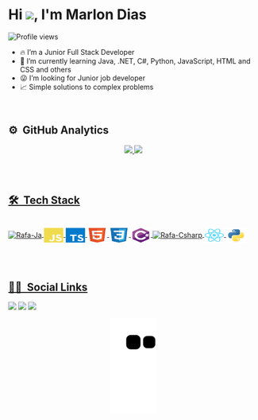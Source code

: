 <h1 align="left">Hi <img src="https://raw.githubusercontent.com/kaueMarques/kaueMarques/master/hi.gif" width="30px">, I'm Marlon Dias</h1>
<p align="left"> <img src="https://komarev.com/ghpvc/?username=MarlonHDC&color=yellow" alt="Profile views" /> </p>



- 🔥 I’m a Junior Full Stack Developer
- 🌱 I’m currently learning Java, .NET, C#, Python, JavaScript, HTML and CSS and others
- 😜 I’m looking for Junior job developer
- 📈 Simple solutions to complex problems

<br>

## ⚙️ &nbsp;GitHub Analytics

<div align="center">
  <a href="https://github.com/MarlonHDC">
  <img height="180em" src="https://github-readme-stats.vercel.app/api?username=MarlonHDC&show_icons=true&theme=dracula&include_all_commits=true&count_private=true"/>
  <img height="180em" src="https://github-readme-stats.vercel.app/api/top-langs/?username=MarlonHDC&layout=compact&langs_count=7&theme=dracula"/>
</div>
  
  <br><br>
  
  ## 🛠 &nbsp;Tech Stack

  <div style="display: inline_block"><br>
  <img align="center" alt="Rafa-Ja" height="35" width="45" src="https://cdn.jsdelivr.net/gh/devicons/devicon/icons/java/java-original-wordmark.svg">
  <img align="center" alt="Rafa-Js" height="30" width="40" src="https://raw.githubusercontent.com/devicons/devicon/master/icons/javascript/javascript-plain.svg">
  <img align="center" alt="Rafa-Ts" height="30" width="40" src="https://raw.githubusercontent.com/devicons/devicon/master/icons/typescript/typescript-plain.svg">
  <img align="center" alt="Rafa-HTML" height="30" width="40" src="https://raw.githubusercontent.com/devicons/devicon/master/icons/html5/html5-original.svg">
  <img align="center" alt="Rafa-CSS" height="30" width="40" src="https://raw.githubusercontent.com/devicons/devicon/master/icons/css3/css3-original.svg">
  <img align="center" alt="Rafa-Csharp" height="30" width="40" src="https://raw.githubusercontent.com/devicons/devicon/master/icons/csharp/csharp-original.svg">
  <img align="center" alt="Rafa-Csharp" height="30" width="40" src="https://cdn.jsdelivr.net/gh/devicons/devicon/icons/dotnetcore/dotnetcore-original.svg">
  <img align="center" alt="Rafa-React" height="30" width="40" src="https://raw.githubusercontent.com/devicons/devicon/master/icons/react/react-original.svg">
  <img align="center" alt="Rafa-Python" height="30" width="40" src="https://raw.githubusercontent.com/devicons/devicon/master/icons/python/python-original.svg">
</div>
  
  <br><br>
  ## 🙋‍♂️ &nbsp;Social Links
  
  <div>  
    <a href="https://web.whatsapp.com/send?phone=5581982352208"> <img src="https://img.shields.io/badge/WhatsApp-25D366?style=for-the-badge&logo=whatsapp&logoColor=white" target="_blank"></a>
  <a href = "mailto:marlon.dias@ufpe.br"><img src="https://img.shields.io/badge/-Gmail-%23333?style=for-the-badge&logo=gmail&logoColor=white" target="_blank"></a>
  <a href="https://www.linkedin.com/in/marlonhdc/" target="_blank"><img src="https://img.shields.io/badge/-LinkedIn-%230077B5?style=for-the-badge&logo=linkedin&logoColor=white" target="_blank"></a>
    
 <div align="center">
  
  ![Snake animation](https://github.com/MarlonHDC/MarlonHDC/blob/output/github-contribution-grid-snake.svg)
  
</div>
    
</div>
    
   
 

    
    
